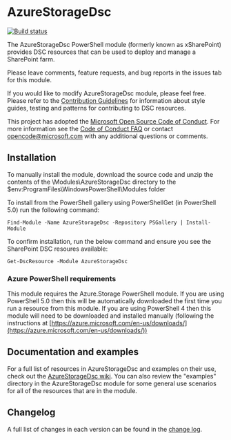 # AzureStorageDsc

[![Build status](https://ci.appveyor.com/api/projects/status/agagdsi40p1g7a5f/branch/master?svg=true)](https://ci.appveyor.com/project/PowerShell/AzureStorageDsc/branch/master)

The AzureStorageDsc PowerShell module (formerly known as xSharePoint) provides
DSC resources that can be used to deploy and manage a SharePoint farm.

Please leave comments, feature requests, and bug reports in the issues tab for
this module.

If you would like to modify AzureStorageDsc module, please feel free. Please
refer to the [Contribution Guidelines](https://github.com/PowerShell/DscResources/blob/master/CONTRIBUTING.md)
for information about style guides, testing and patterns for contributing
to DSC resources.

This project has adopted the [Microsoft Open Source Code of Conduct](https://opensource.microsoft.com/codeofconduct/).
For more information see the [Code of Conduct FAQ](https://opensource.microsoft.com/codeofconduct/faq/)
or contact [opencode@microsoft.com](mailto:opencode@microsoft.com) with any
additional questions or comments.

## Installation

To manually install the module, download the source code and unzip the contents
of the \Modules\AzureStorageDsc directory to the
$env:ProgramFiles\WindowsPowerShell\Modules folder

To install from the PowerShell gallery using PowerShellGet (in PowerShell 5.0)
run the following command:

    Find-Module -Name AzureStorageDsc -Repository PSGallery | Install-Module

To confirm installation, run the below command and ensure you see the
SharePoint DSC resoures available:

    Get-DscResource -Module AzureStorageDsc

### Azure PowerShell requirements

This module requires the Azure.Storage PowerShell module. If you are using
PowerShell 5.0 then this will be automatically downloaded the first time
you run a resource from this module. If you are using PowerShell 4 then
this module will need to be downloaded and installed manually (following
the instructions at [https://azure.microsoft.com/en-us/downloads/](https://azure.microsoft.com/en-us/downloads/))

## Documentation and examples

For a full list of resources in AzureStorageDsc and examples on their use, check
out the [AzureStorageDsc wiki](https://github.com/PowerShell/AzureStorageDsc/wiki).
You can also review the "examples" directory in the AzureStorageDsc module for
some general use scenarios for all of the resources that are in the module.

## Changelog

A full list of changes in each version can be found in the
[change log](CHANGELOG.md).
